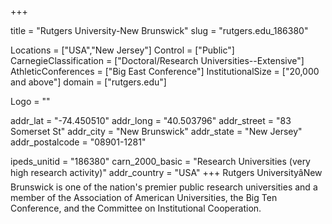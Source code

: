 
+++

title = "Rutgers University-New Brunswick"
slug = "rutgers.edu_186380"

Locations = ["USA","New Jersey"]
Control = ["Public"]
CarnegieClassification = ["Doctoral/Research Universities--Extensive"]
AthleticConferences = ["Big East Conference"]
InstitutionalSize = ["20,000 and above"]
domain = ["rutgers.edu"]

Logo = ""

addr_lat = "-74.450510"
addr_long = "40.503796"
addr_street = "83 Somerset St"
addr_city = "New Brunswick"
addr_state = "New Jersey"
addr_postalcode = "08901-1281"

ipeds_unitid = "186380"
carn_2000_basic = "Research Universities (very high research activity)"
addr_country = "USA"
+++
    Rutgers UniversityâNew Brunswick is one of the nation&#039;s premier public research universities and a member of the Association of American Universities, the Big Ten Conference, and the Committee on Institutional Cooperation.
